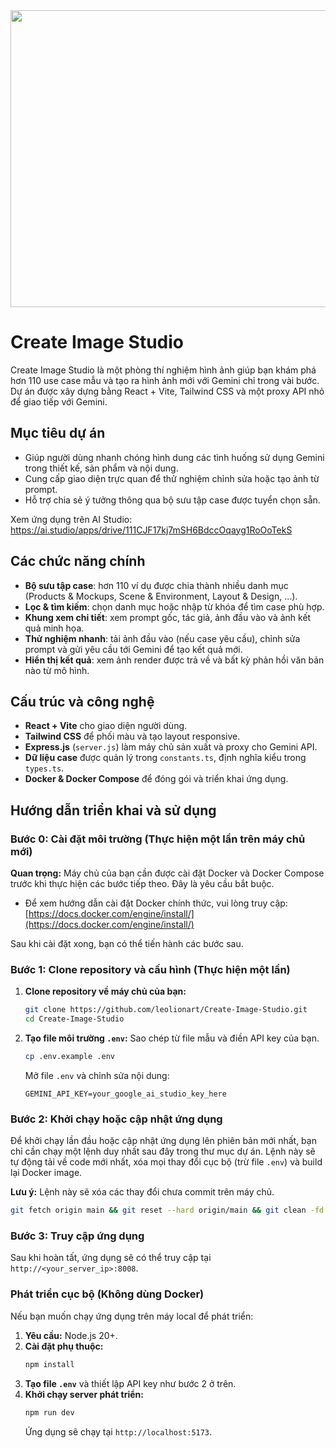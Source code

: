 <div align="center">
<img width="1200" height="475" alt="GHBanner" src="https://github.com/user-attachments/assets/0aa67016-6eaf-458a-adb2-6e31a0763ed6" />
</div>

# Create Image Studio

Create Image Studio là một phòng thí nghiệm hình ảnh giúp bạn khám phá hơn 110 use case mẫu và tạo ra hình ảnh mới với Gemini chỉ trong vài bước. Dự án được xây dựng bằng React + Vite, Tailwind CSS và một proxy API nhỏ để giao tiếp với Gemini.

## Mục tiêu dự án

- Giúp người dùng nhanh chóng hình dung các tình huống sử dụng Gemini trong thiết kế, sản phẩm và nội dung.
- Cung cấp giao diện trực quan để thử nghiệm chỉnh sửa hoặc tạo ảnh từ prompt.
- Hỗ trợ chia sẻ ý tưởng thông qua bộ sưu tập case được tuyển chọn sẵn.

Xem ứng dụng trên AI Studio: https://ai.studio/apps/drive/111CJF17kj7mSH6BdccOqayg1RoOoTekS

## Các chức năng chính

- **Bộ sưu tập case**: hơn 110 ví dụ được chia thành nhiều danh mục (Products & Mockups, Scene & Environment, Layout & Design, ...).
- **Lọc & tìm kiếm**: chọn danh mục hoặc nhập từ khóa để tìm case phù hợp.
- **Khung xem chi tiết**: xem prompt gốc, tác giả, ảnh đầu vào và ảnh kết quả minh họa.
- **Thử nghiệm nhanh**: tải ảnh đầu vào (nếu case yêu cầu), chỉnh sửa prompt và gửi yêu cầu tới Gemini để tạo kết quả mới.
- **Hiển thị kết quả**: xem ảnh render được trả về và bất kỳ phản hồi văn bản nào từ mô hình.

## Cấu trúc và công nghệ

- **React + Vite** cho giao diện người dùng.
- **Tailwind CSS** để phối màu và tạo layout responsive.
- **Express.js** (`server.js`) làm máy chủ sản xuất và proxy cho Gemini API.
- **Dữ liệu case** được quản lý trong `constants.ts`, định nghĩa kiểu trong `types.ts`.
- **Docker & Docker Compose** để đóng gói và triển khai ứng dụng.

## Hướng dẫn triển khai và sử dụng

### Bước 0: Cài đặt môi trường (Thực hiện một lần trên máy chủ mới)
**Quan trọng:** Máy chủ của bạn cần được cài đặt Docker và Docker Compose trước khi thực hiện các bước tiếp theo. Đây là yêu cầu bắt buộc.

-   Để xem hướng dẫn cài đặt Docker chính thức, vui lòng truy cập: [https://docs.docker.com/engine/install/](https://docs.docker.com/engine/install/)

Sau khi cài đặt xong, bạn có thể tiến hành các bước sau.

### Bước 1: Clone repository và cấu hình (Thực hiện một lần)
1.  **Clone repository về máy chủ của bạn:**
    ```bash
    git clone https://github.com/leolionart/Create-Image-Studio.git
    cd Create-Image-Studio
    ```

2.  **Tạo file môi trường `.env`:**
    Sao chép từ file mẫu và điền API key của bạn.
    ```bash
    cp .env.example .env
    ```
    Mở file `.env` và chỉnh sửa nội dung:
    ```env
    GEMINI_API_KEY=your_google_ai_studio_key_here
    ```

### Bước 2: Khởi chạy hoặc cập nhật ứng dụng
Để khởi chạy lần đầu hoặc cập nhật ứng dụng lên phiên bản mới nhất, bạn chỉ cần chạy một lệnh duy nhất sau đây trong thư mục dự án. Lệnh này sẽ tự động tải về code mới nhất, xóa mọi thay đổi cục bộ (trừ file `.env`) và build lại Docker image.

**Lưu ý:** Lệnh này sẽ xóa các thay đổi chưa commit trên máy chủ.

```bash
git fetch origin main && git reset --hard origin/main && git clean -fd && docker-compose up -d --build
```

### Bước 3: Truy cập ứng dụng
Sau khi hoàn tất, ứng dụng sẽ có thể truy cập tại `http://<your_server_ip>:8008`.

### Phát triển cục bộ (Không dùng Docker)

Nếu bạn muốn chạy ứng dụng trên máy local để phát triển:

1. **Yêu cầu:** Node.js 20+.
2. **Cài đặt phụ thuộc:**
   ```bash
   npm install
   ```
3. **Tạo file `.env`** và thiết lập API key như bước 2 ở trên.
4. **Khởi chạy server phát triển:**
   ```bash
   npm run dev
   ```
   Ứng dụng sẽ chạy tại `http://localhost:5173`.
